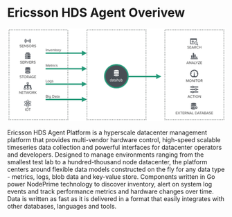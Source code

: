 # Ericsson HDS Agent Overivew


![Figure 1. Platform Architecture](./images/datahub-io.png)

Ericsson HDS Agent Platform is a hyperscale datacenter management platform that provides multi-vendor hardware control, high-speed scalable timeseries data collection and powerful interfaces for datacenter operators and developers. Designed to manage environments ranging from the smallest test lab to a hundred-thousand node datacenter, the platform centers around flexible data models constructed on the fly for any data type - metrics, logs, blob data and key-value store. Components written in Go power NodePrime technology to discover inventory, alert on system log events and track performance metrics and hardware changes over time. Data is written as fast as it is delivered in a format that easily integrates with other databases, languages and tools.



